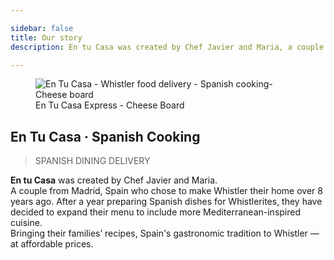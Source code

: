```yaml
---

sidebar: false
title: Our story
description: En tu Casa was created by Chef Javier and Maria, a couple from Madrid (Spain) who chose to make Whistler their home over 8 years ago

---
```


<figure class="full-width-img">
  <img src="/img/about/cheese-board.jpg" alt="En Tu Casa - Whistler food delivery - Spanish cooking- Cheese board">
  <figcaption>En Tu Casa Express - Cheese Board</figcaption>
</figure>


## En Tu Casa · Spanish Cooking
> SPANISH DINING DELIVERY 

**En tu Casa** was created by Chef Javier and Maria.  
A couple from Madrid, Spain who chose to make Whistler their home over 8 years ago. After a year preparing Spanish dishes for Whistlerites, they have decided to expand their menu to include more Mediterranean-inspired cuisine.  
Bringing their families’ recipes, Spain's gastronomic tradition to Whistler — at affordable prices.

